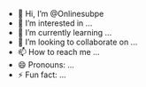 - 👋 Hi, I’m @Onlinesubpe
- 👀 I’m interested in ...
- 🌱 I’m currently learning ...
- 💞️ I’m looking to collaborate on ...
- 📫 How to reach me ...
- 😄 Pronouns: ...
- ⚡ Fun fact: ...

<!---
Onlinesubpe/Onlinesubpe is a ✨ special ✨ repository because its `README.md` (this file) appears on your GitHub profile.
You can click the Preview link to take a look at your changes.
--->

